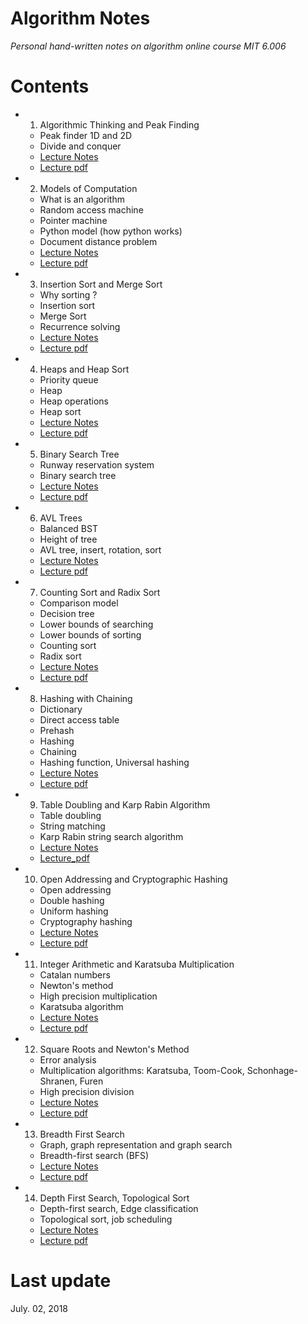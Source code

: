 # Algorithm Notes  
*Personal hand-written notes on algorithm online course MIT 6.006*  

# Contents  
+ 1. Algorithmic Thinking and Peak Finding
  - Peak finder 1D and 2D
  - Divide and conquer 
  - [Lecture Notes](https://github.com/SuperYuLu/AlgorithmsNotes/blob/master/1.Algorithmic%20Thinking%20and%20Peak%20Finding.pdf)
  - [Lecture pdf](https://github.com/SuperYuLu/AlgorithmsNotes/blob/master/Lecture_PDFs/Lecture1_Introduction_and_Peak_Finding.pdf)
+ 2. Models of Computation
  - What is an algorithm 
  - Random access machine
  - Pointer machine
  - Python model (how python works)
  - Document distance problem
  - [Lecture Notes](https://github.com/SuperYuLu/AlgorithmsNotes/blob/master/2.Models%20of%20Computation%2C%20Document%20Distance.pdf)
  - [Lecture pdf](https://github.com/SuperYuLu/AlgorithmsNotes/blob/master/Lecture_PDFs/Lecture2_Models_of_Computation.pdf)
+ 3. Insertion Sort and Merge Sort
  - Why sorting ?
  - Insertion sort
  - Merge Sort
  - Recurrence solving 
  - [Lecture Notes](https://github.com/SuperYuLu/AlgorithmsNotes/blob/master/3.Insertion%20Sort%20and%20Merge%20Sort.pdf)
  - [Lecture pdf](https://github.com/SuperYuLu/AlgorithmsNotes/blob/master/Lecture_PDFs/Lecture3_Insertion_Sort_Merge_Sort.pdf)  
+ 4. Heaps and Heap Sort
  - Priority queue
  - Heap 
  - Heap operations 
  - Heap sort 
  - [Lecture Notes](https://github.com/SuperYuLu/AlgorithmsNotes/blob/master/4.Heaps%20and%20Heap%20Sort.pdf)
  - [Lecture pdf](https://github.com/SuperYuLu/AlgorithmsNotes/blob/master/Lecture_PDFs/Lecture4_Heap_and_Heap_sort.pdf)
+ 5. Binary Search Tree
  - Runway reservation system 
  - Binary search tree
  - [Lecture Notes](https://github.com/SuperYuLu/AlgorithmsNotes/blob/master/5.Binary%20Search%20Trees%2C%20BST%20Sort.pdf)
  - [Lecture pdf](https://github.com/SuperYuLu/AlgorithmsNotes/blob/master/Lecture_PDFs/Lecture5_Binary_Search_Trees_and_BST_Sort.pdf)
+ 6. AVL Trees
  - Balanced BST
  - Height of tree
  - AVL tree, insert, rotation, sort
  - [Lecture Notes](https://github.com/SuperYuLu/AlgorithmsNotes/blob/master/6.AVL%20Trees%2C%20AVL%20Sort.pdf)
  - [Lecture pdf](https://github.com/SuperYuLu/AlgorithmsNotes/blob/master/Lecture_PDFs/Lecture6_AVL_Trees_and_AVL_Sort.pdf)
+ 7. Counting Sort and Radix Sort  
  - Comparison model
  - Decision tree
  - Lower bounds of searching 
  - Lower bounds of sorting 
  - Counting sort
  - Radix sort 
  - [Lecture Notes](https://github.com/SuperYuLu/AlgorithmsNotes/blob/master/7.Counting%20Sort%2C%20Radix%20Sort%2C%20Lower%20Bounds%20for%20Sorting%20and%20Searching.pdf)
  - [Lecture pdf](https://github.com/SuperYuLu/AlgorithmsNotes/blob/master/Lecture_PDFs/Lecture7_Counting_Sort_Radix_Sort_Sorting_Searching_Lower_Bounds.pdf)
+ 8. Hashing with Chaining
  - Dictionary
  - Direct access table 
  - Prehash
  - Hashing
  - Chaining
  - Hashing function, Universal hashing
  - [Lecture Notes](https://github.com/SuperYuLu/AlgorithmsNotes/blob/master/8.Hashing%20with%20Chaining.pdf)  
  - [Lecture pdf](https://github.com/SuperYuLu/AlgorithmsNotes/blob/master/Lecture_PDFs/Lecture8_Hashing_with_Chaining.pdf)
+ 9. Table Doubling and Karp Rabin Algorithm
  - Table doubling
  - String matching
  - Karp Rabin string search algorithm 
  - [Lecture Notes](https://github.com/SuperYuLu/AlgorithmsNotes/blob/master/9.Table%20Doubling%20and%20Karp%20Rabin.pdf)
  - [Lecture_pdf](https://github.com/SuperYuLu/AlgorithmsNotes/blob/master/Lecture_PDFs/Lecture9_Table_Doubling_and_Karp_Rabin_Algorithm.pdf)
+ 10. Open Addressing and Cryptographic Hashing
  - Open addressing
  - Double hashing
  - Uniform hashing 
  - Cryptography hashing
  - [Lecture Notes](https://github.com/SuperYuLu/AlgorithmsNotes/blob/master/10.Open%20Addressing%20and%20Cryptographic%20Hashing.pdf)
  - [Lecture pdf](https://github.com/SuperYuLu/AlgorithmsNotes/blob/master/Lecture_PDFs/Lecture10_Open_Addressing_Cryptographic_Hashing.pdf)
+ 11. Integer Arithmetic and Karatsuba Multiplication
  - Catalan numbers 
  - Newton's method 
  - High precision multiplication 
  - Karatsuba algorithm 
  - [Lecture Notes](https://github.com/SuperYuLu/AlgorithmsNotes/blob/master/11.Integer%20Arithmetic%20and%20Karatsuba%20Multiplication.pdf)
  - [Lecture pdf](https://github.com/SuperYuLu/AlgorithmsNotes/blob/master/Lecture_PDFs/Lecture11_Interger_Arithmetic_and_Karatsuba_Multiplication.pdf)
+ 12. Square Roots and Newton's Method
  - Error analysis 
  - Multiplication algorithms: Karatsuba, Toom-Cook, Schonhage-Shranen, Furen
  - High precision division
  - [Lecture Notes](https://github.com/SuperYuLu/AlgorithmsNotes/blob/master/12.Square%20roots%2C%20Newton%E2%80%99s%20Method.pdf)
  - [Lecture pdf](https://github.com/SuperYuLu/AlgorithmsNotes/blob/master/Lecture_PDFs/Lecture12_Square_Root_and_Division.pdf)
+ 13. Breadth First Search
  - Graph, graph representation and graph search
  - Breadth-first search (BFS)
  - [Lecture Notes](https://github.com/SuperYuLu/AlgorithmsNotes/blob/master/13.Breadth%20First%20Search.pdf)
  - [Lecture pdf](https://github.com/SuperYuLu/AlgorithmsNotes/blob/master/Lecture_PDFs/Lecture13_Breadth_First_Search.pdf)
+ 14. Depth First Search, Topological Sort
  - Depth-first search, Edge classification 
  - Topological sort, job scheduling
  - [Lecture Notes](https://github.com/SuperYuLu/AlgorithmsNotes/blob/master/14.Depth%20First%20Search%2CTopological%20Sort.pdf)
  - [Lecture pdf](https://github.com/SuperYuLu/AlgorithmsNotes/blob/master/Lecture_PDFs/Lecture14_Depth_First_Search_Topological_Sort.pdf)
  
  


	
  
# Last update  
July. 02, 2018

